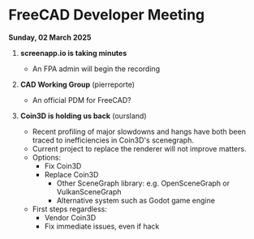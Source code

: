 # FreeCAD Developer Meeting

**Sunday, 02 March 2025**

1. **screenapp.io is taking minutes**
   - An FPA admin will begin the recording

2. **CAD Working Group** (pierreporte)
   - An official PDM for FreeCAD?

3. **Coin3D is holding us back** (oursland)
   - Recent profiling of major slowdowns and hangs have both been traced to inefficiencies in Coin3D's scenegraph.
   - Current project to replace the renderer will not improve matters.
   - Options:
      - Fix Coin3D
      - Replace Coin3D
         - Other SceneGraph library: e.g. OpenSceneGraph or VulkanSceneGraph
         - Alternative system such as Godot game engine
   - First steps regardless:
      - Vendor Coin3D
      - Fix immediate issues, even if hack
